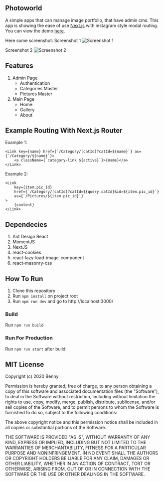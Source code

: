 ## Photoworld

A simple apps that can manage image portfolio, that have admin cms. This app is showing the ease of use [Next.js](https://nextjs.org/) with instagram style modal routing. You can view the demo [here](https://conquera99.now.sh/).

Here some screenshot:
Screenshot 1
![Screenshot 1](https://github.com/conquera99/photoworld/blob/master/screenshot/ss1.gif)

Screenshot 2
![Screenshot 2](https://github.com/conquera99/photoworld/blob/master/screenshot/ss2.gif)

## Features
1. Admin Page
    * Authentication
    * Categories Master
    * Pictures Master
2. Main Page
    * Home
    * Gallery
    * About

## Example Routing With Next.js Router

Example 1:
```
<Link key={name} href={`/Category/[catId]?catId=${name}`} as={`/Category/${name}`}>
    <a className={`category-link ${active}`}>{name}</a>
</Link>
```

Example 2:
```
<Link
    key={item.pic_id}
    href={`/Category/[catId]?catId=${query.catId}&id=${item.pic_id}`}
    as={`/Pictures/${item.pic_id}`}
>
    {content}
</Link>
```

## Dependecies
1. Ant Design React
2. MomentJS
3. NextJS
4. react-cookies
5. react-lazy-load-image-component
6. react-masonry-css

## How To Run
1. Clone this repository
2. Run ```npm install``` on project root
3. Run ```npm run dev``` and go to http://localhost:3000/

### Build
Run ```npm run build```

### Run For Production
Run ```npm run start``` after build

## MIT License

Copyright (c) 2020 Benny

Permission is hereby granted, free of charge, to any person obtaining a copy
of this software and associated documentation files (the "Software"), to deal
in the Software without restriction, including without limitation the rights
to use, copy, modify, merge, publish, distribute, sublicense, and/or sell
copies of the Software, and to permit persons to whom the Software is
furnished to do so, subject to the following conditions:

The above copyright notice and this permission notice shall be included in all
copies or substantial portions of the Software.

THE SOFTWARE IS PROVIDED "AS IS", WITHOUT WARRANTY OF ANY KIND, EXPRESS OR
IMPLIED, INCLUDING BUT NOT LIMITED TO THE WARRANTIES OF MERCHANTABILITY,
FITNESS FOR A PARTICULAR PURPOSE AND NONINFRINGEMENT. IN NO EVENT SHALL THE
AUTHORS OR COPYRIGHT HOLDERS BE LIABLE FOR ANY CLAIM, DAMAGES OR OTHER
LIABILITY, WHETHER IN AN ACTION OF CONTRACT, TORT OR OTHERWISE, ARISING FROM,
OUT OF OR IN CONNECTION WITH THE SOFTWARE OR THE USE OR OTHER DEALINGS IN THE
SOFTWARE.
